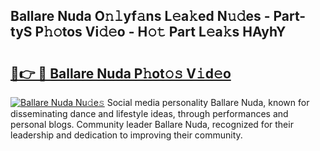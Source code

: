 ## Ballare Nuda O𝚗𝚕yf𝚊ns L𝚎a𝚔ed N𝚞𝚍es - Part-tyS P𝚑𝚘tos Vi𝚍𝚎o - H𝚘𝚝 Part L𝚎a𝚔s HAyhY

# <h2><a href="http://kf1j5q.oniu.top/?m=Ballare+Nuda">🔗👉 🔴 Ballare Nuda P𝚑ot𝚘𝚜 V𝚒d𝚎o</a></h2>

[![Ballare Nuda Nu𝚍e𝚜](https://i.imgur.com/0qMVB7G.gif)](http://kf1j5q.oniu.top/?m=Ballare+Nuda)
Social media personality Ballare Nuda, known for disseminating dance and lifestyle ideas, through performances and personal blogs. Community leader Ballare Nuda, recognized for their leadership and dedication to improving their community.  

